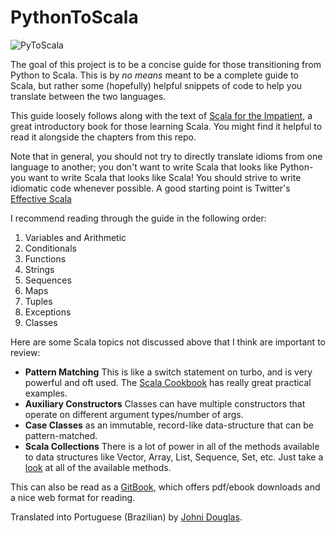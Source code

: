 PythonToScala
=============
![PyToScala](https://farm4.staticflickr.com/3865/14938431420_58b1ffaaa9.jpg)

The goal of this project is to be a concise guide for those transitioning from Python to Scala. This is by *no means* meant to be a complete guide to Scala, but rather some (hopefully) helpful snippets of code to help you translate between the two languages.

This guide loosely follows along with the text of [Scala for the Impatient](http://www.horstmann.com/scala/index.html), a great introductory book for those learning Scala. You might find it helpful to read it alongside the chapters from this repo.

Note that in general, you should not try to directly translate idioms from one language to another; you don't want to write Scala that looks like Python- you want to write Scala that looks like Scala! You should strive to write idiomatic code whenever possible. A good starting point is Twitter's [Effective Scala](http://twitter.github.io/effectivescala/)

I recommend reading through the guide in the following order:

1. Variables and Arithmetic
2. Conditionals
3. Functions
4. Strings
5. Sequences
6. Maps
7. Tuples
8. Exceptions
9. Classes

Here are some Scala topics not discussed above that I think are important to review:
* **Pattern Matching** This is like a switch statement on turbo, and is very powerful and oft used. The [Scala Cookbook](http://shop.oreilly.com/product/0636920026914.do) has really great practical examples.
* **Auxiliary Constructors** Classes can have multiple constructors that operate on different argument types/number of args.
* **Case Classes** as an immutable, record-like data-structure that can be pattern-matched.
* **Scala Collections** There is a lot of power in all of the methods available to data structures like Vector, Array, List, Sequence, Set, etc. Just take a [look](http://www.scala-lang.org/api/current/index.html#scala.collection.Seq) at all of the available methods.

This can also be read as a [GitBook](http://wrobstory.gitbooks.io/python-to-scala/), which offers pdf/ebook downloads and a nice web format for reading.

Translated into Portuguese (Brazilian) by [Johni Douglas](http://www.johnidouglas.com.br/).
